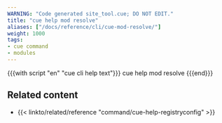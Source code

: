 ```yaml
---
WARNING: "Code generated site_tool.cue; DO NOT EDIT."
title: "cue help mod resolve"
aliases: ["/docs/reference/cli/cue-mod-resolve/"]
weight: 1000
tags:
- cue command
- modules
---
```


{{{with script "en" "cue cli help text"}}}
cue help mod resolve
{{{end}}}

## Related content

- {{< linkto/related/reference "command/cue-help-registryconfig" >}}
